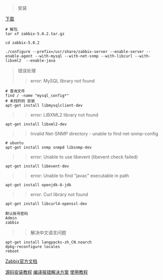 
>安装


[下载](https://www.zabbix.com/cn/download?zabbix=5.0&os_distribution=ubuntu&os_version=18.04_bionic&db=mysql&ws=nginx)
    
    # 解包
    tar xf zabbix-5.0.2.tar.gz
        
    cd zabbix-5.0.2
    
    ./configure --prefix=/usr/share/zabbix-server --enable-server --enable-agent --with-mysql --with-net-snmp --with-libcurl --with-libxml2  --enable-java

    



> 错误处理
>> error: MySQL library not found
    
    # 查询文件
    find / -name "mysql_config*" 
    # 未找的则 安装
    apt-get install libmysqlclient-dev  

>> error: LIBXML2 library not found

    apt-get install libxml2-dev

>> Invalid Net-SNMP directory - unable to find net-snmp-config
    
    # ubuntu
    apt-get install snmp snmpd libsnmp-dev
    
>> error: Unable to use libevent (libevent check failed)
    
    apt-get install libevent-dev


>> error: Unable to find "javac" executable in path

    apt-get install openjdk-8-jdk
    
>> error: Curl library not found
    
    apt-get install libcurl4-openssl-dev

>>

    默认账号密码
    Admin
    zabbix


>> 解决中文语言问题
    
    apt-get install langpacks-zh_CN.noarch
    dpkg-reconfigure locales
    reboot

[Zabbix官方文档](https://www.zabbix.com/documentation/4.0/zh/manual)

[源码安装教程](https://www.jianshu.com/p/253f3a7dbc90)
[编译报错解决方案](https://www.cnblogs.com/yinzhengjie2020/p/12306882.html)
[使用教程](https://www.cnblogs.com/linyaonie/p/10017089.html)
